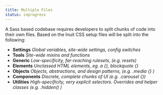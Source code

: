 ```yaml
---
title: Multiple Files
status: inprogress
---
```


A Sass based codebase requires developers to split chunks of code into their own files. Based on the Inuit CSS setup files will be split into the following:

* **Settings** *Global variables, site-wide settings, config switches*
* **Tools** *Site-wide mixins and functions*
* **Generic** *Low-specificity, far-reaching rulesets, (e.g. resets)*
* **Elements** *Unclassed HTML elements, eg. a {}, blockquote {}*
* **Objects** *Objects, abstractions, and design patterns, (e.g. .media {} )*
* **Components** *Discrete, complete chunks of UI (e.g. .carousel {})*
* **Utilities** *High-specificity, very explicit selectors. Overrides and helper classes (e.g. .hidden() )*
